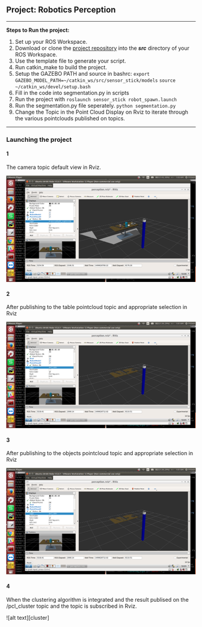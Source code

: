 ## Project: Robotics Perception 

---
**Steps to Run the project:**  


1. Set up your ROS Workspace.
2. Download or clone the [project repository](https://github.com/priteshgudge/robotics_perception_clustering/) into the ***src*** directory of your ROS Workspace.  
3. Use the template file to generate your script.
4. Run catkin_make to build the project.
5. Setup the GAZEBO PATH and source in bashrc: 
`export GAZEBO_MODEL_PATH=~/catkin_ws/src/sensor_stick/models`
`source ~/catkin_ws/devel/setup.bash`
5. Fill in the code into segmentation.py in scripts
6. Run the project with `roslaunch sensor_stick robot_spawn.launch`
7. Run the segmentation.py file seperately. `python segmentation.py`
8. Change the Topic in the Point Cloud Display on Rviz to iterate through the various pointclouds published on topics. 

[//]: # "Image References"


[perception_rviz]: ./images/perception_rviz.png
[pc_table]: ./images/pcl_table.png
[pc_objects]: ./images/pcl_objects.png
[clustering]: ./images/pcl_cluster1.png


---
### Launching the project
#### 1
The camera topic default view in Rviz.

![alt text][perception_rviz]

#### 2
After publishing to the table pointcloud topic and appropriate selection in Rviz

![alt text][pc_table]

#### 3
After publishing to the objects pointcloud topic and appropriate selection in Rviz

![alt text][pc_table]

#### 4
When the clustering algorithm is integrated and the result publised on the /pcl_cluster topic and the topic is subscribed in Rviz.

![alt text][cluster]


